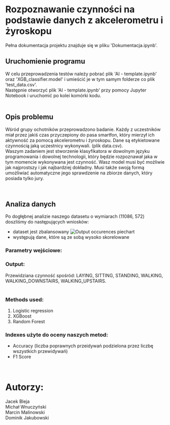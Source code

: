 # Rozpoznawanie czynności na podstawie danych z akcelerometru i żyroskopu

Pełna dokumentacja projektu znajduje się w pliku 'Dokumentacja.ipynb'.

## Uruchomienie programu

W celu przeprowadzenia testów należy pobrać plik 'AI - template.ipynb' oraz 'XGB_classifier.model' i umieścić je w tym samym folderze co plik 'test_data.csv'. <br>
Następnie otworzyć plik 'AI - template.ipynb' przy pomocy Jupyter Notebook i uruchomić po kolei komórki kodu. <br><br>


## Opis problemu

Wśród grupy ochotników przeprowadzono badanie. Każdy z uczestników miał przez jakiś czas przyczepiony do pasa smartfon, który mierzył ich aktywność za pomocą akcelerometru
i żyroskopu. Dane są etykietowane czynnością jaką uczestnicy wykonywali. (plik data.csv). <br>
Waszym zadaniem jest stworzenie klasyfikatora w dowolnym języku programowania i
dowolnej technologii, który będzie rozpoznawał jaka w tym momencie wykonywana jest
czynność. Wasz model musi być możliwie jak najprostszy i jak najbardziej dokładny. Musi
także swoją formą umożliwiać automatyczne jego sprawdzenie na zbiorze danych, który
posiada tylko jury.

<br>

## Analiza danych

Po dogłębnej analizie naszego datasetu o wymiarach (11086, 572) doszliśmy do następujących wniosków:
- dataset jest zbalansowany 
![Output occurences piechart](/piechart.png) 
- występują dane, które są ze sobą wysoko skorelowane



### Parametry wejściowe:


### Output:
Przewidziana czynność spośród: LAYING, SITTING, STANDING, WALKING, WALKING_DOWNSTAIRS, WALKING_UPSTAIRS.
<br>
<br>

### Methods used:
1.	Logistic regression
2.	XGBoost
3.	Random Forest

### Indexes użyte do oceny naszych metod:
- Accuracy (liczba poprawnych przeidywań podzielona przez liczbę wszystkich przewidywań)
- F1 Score

<br>

# Autorzy:

Jacek Bleja <br>
Michał Wnuczyński <br>
Marcin Malinowski <br>
Dominik Jakubowski<br>
